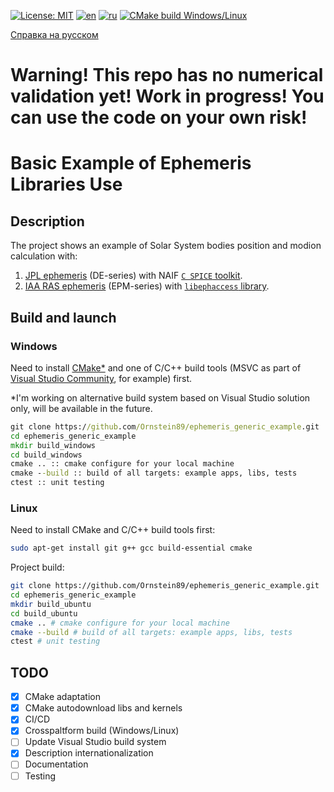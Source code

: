 [![License: MIT](https://img.shields.io/badge/License-MIT-yellow.svg)](https://opensource.org/licenses/MIT) [![en](https://img.shields.io/badge/lang-en-green.svg)](README.md) [![ru](https://img.shields.io/badge/lang-ru-green.svg)](README.RU.md) [![CMake build Windows/Linux](https://github.com/Ornstein89/ephemeris_generic_example/actions/workflows/cmake-multi-platform.yml/badge.svg)](https://github.com/Ornstein89/ephemeris_generic_example/actions/workflows/cmake-multi-platform.yml)

[Справка на русском](README.RU.md)

# Warning! This repo has no numerical validation yet! Work in progress! You can use the code on your own risk!

# Basic Example of Ephemeris Libraries Use

## Description

The project shows an example of Solar System bodies position and modion calculation with:

1) [JPL ephemeris](https://ssd.jpl.nasa.gov/planets/eph_export.html) (DE-series) with NAIF [`C SPICE` toolkit](https://naif.jpl.nasa.gov/naif/toolkit.html).
2) [IAA RAS ephemeris](https://iaaras.ru/dept/ephemeris/epm/) (EPM-series) with [`libephaccess` library](https://gitlab.iaaras.ru/iaaras/ephemeris-access).

## Build and launch

### Windows

Need to install [CMake*](https://cmake.org/download/) and one of C/C++ build tools (MSVC as part of [Visual Studio Community](https://learn.microsoft.com/ru-ru/cpp/build/vscpp-step-0-installation), for example) first.

*I'm working on alternative build system based on Visual Studio solution only, will be available in the future.

```bat
git clone https://github.com/Ornstein89/ephemeris_generic_example.git
cd ephemeris_generic_example
mkdir build_windows
cd build_windows
cmake .. :: cmake configure for your local machine
cmake --build :: build of all targets: example apps, libs, tests
ctest :: unit testing
```

### Linux

Need to install CMake and C/C++ build tools first:

```bash
sudo apt-get install git g++ gcc build-essential cmake
```

Project build:

```bash
git clone https://github.com/Ornstein89/ephemeris_generic_example.git
cd ephemeris_generic_example
mkdir build_ubuntu
cd build_ubuntu
cmake .. # cmake configure for your local machine
cmake --build # build of all targets: example apps, libs, tests
ctest # unit testing
```

## TODO

* [x] CMake adaptation
* [x] CMake autodownload libs and kernels
* [x] CI/CD
* [x] Crosspaltform build (Windows/Linux)
* [ ] Update Visual Studio build system
* [x] Description internationalization
* [ ] Documentation
* [ ] Testing
